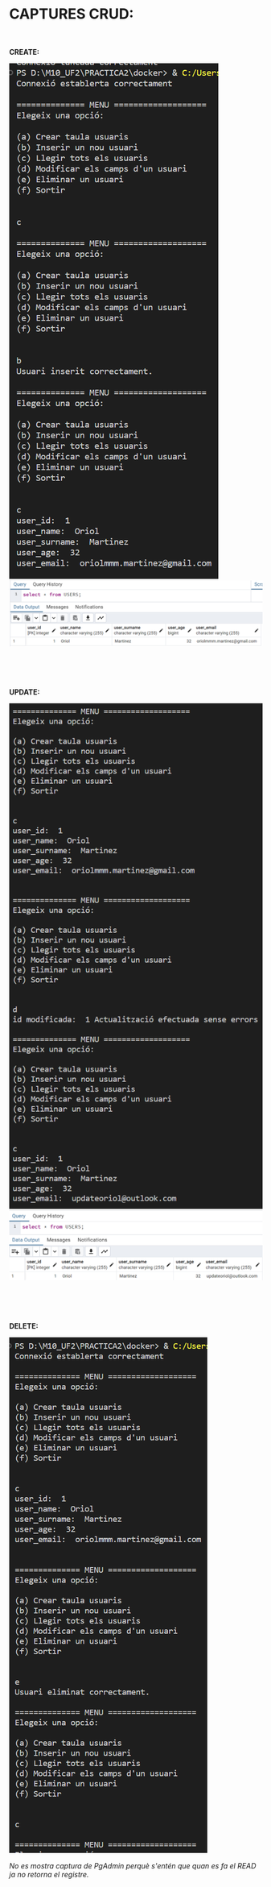 
# CAPTURES CRUD:

<br>

**CREATE:**

![CREATE](CREATE.png)
![CREATEPGADMIN](CREATEPGADMIN.png)

<br><br><br>

**UPDATE:**

![UPDATE](UPDATE.png)
![UPDATEPGADMIN](UPDATEPGADMIN.png)

<br><br><br>

**DELETE:**

![DELETE](DELETE.png)

*No es mostra captura de PgAdmin perquè s'entén que quan es fa el READ ja no retorna el registre.*
